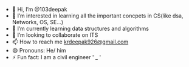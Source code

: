 - 👋 Hi, I’m @103deepak
- 👀 I’m interested in learning all the important concpets in CS(like dsa, Networks, OS, SE...)
- 🌱 I’m currently learning data structures and algorithms
- 💞️ I’m looking to collaborate on ITS
- 📫 How to reach me krdeepak926@gmail.com  
- 😄 Pronouns: He/ him
- ⚡ Fun fact: I am a civil engineer ' _ '

<!---
103deepak/103deepak is a ✨ special ✨ repository because its `README.md` (this file) appears on your GitHub profile.
You can click the Preview link to take a look at your changes.
--->
